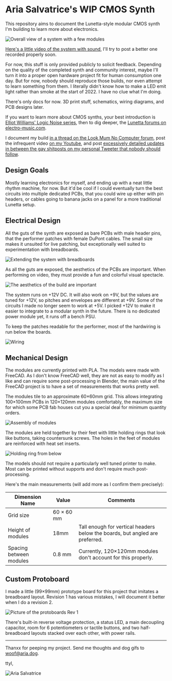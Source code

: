 # Aria Salvatrice's WIP CMOS Synth

This repository aims to document the Lunetta-style modular CMOS synth I'm building to learn more about electronics. 

![Overall view of a system with a few modules](docs/images/full-system.jpg)

[Here's a little video of the system with sound](https://www.youtube.com/watch?v=DDcZ8vBI-KA&), I'll try to post a better one recorded properly soon.

For now, this stuff is only provided publicly to solicit feedback. Depending on the quality of the completed synth and community interest, maybe I'll turn it into a proper open hardware project fit for human consumption one day. But for now, nobody should reproduce those builds, nor even attempt to learn something from them. I literally didn't know how to make a LED emit light rather than smoke at the start of 2022. I have no clue what I'm doing.

There's only docs for now. 3D print stuff, schematics, wiring diagrams, and PCB designs later.

If you want to learn more about CMOS synths, your best introduction is [Elliot Williams' Logic Noise series](https://hackaday.com/series_of_posts/logic-noise/), then to dig deeper, the [Lunetta forums on electro-music.com](https://electro-music.com/forum/forum-160.html). 

I document my build [in a thread on the Look Mum No Computer forum](https://lookmumnocomputer.discourse.group/t/starting-a-little-cmos-synth-build/5375/), post the infrequent video [on my Youtube](https://www.youtube.com/c/AriaSalvatrice), and post [excessively detailed updates in between the gay shitposts on my personal Tweeter that nobody should follow](https://twitter.com/AriaSalvatrice). 


## Design Goals

Mostly learning electronics for myself, and ending up with a neat little rhythm machine, for now. But it'd be cool if I could eventually turn the best circuits into multiple dedicated PCBs, that you could wire up either with pin headers, or cables going to banana jacks on a panel for a more traditional Lunetta setup.


## Electrical Design

All the guts of the synth are exposed as bare PCBs with male header pins, that the performer patches with female DuPont cables. The small size makes it unsuited for live patching, but exceptionally well suited to experimentation with breadboards.

![Extending the system with breadboards](docs/images/integrating-breadboards.jpg)

As all the guts are exposed, the aesthetics of the PCBs are important. When performing on video, they must provide a fun and colorful visual spectacle. 

![The aesthetics of the build are important](docs/images/aesthetics.jpg)

The system runs on +12V DC. It will also work on +9V, but the values are tuned for +12V, so pitches and envelopes are different at +9V. Some of the circuits I made no longer seem to work at +5V. I picked +12V to make it easier to integrate to a modular synth in the future. There is no dedicated power module yet, it runs off a bench PSU.

To keep the patches readable for the performer, most of the hardwiring is run below the boards. 

![Wiring](docs/images/wiring.jpg)


## Mechanical Design

The modules are currently printed with PLA. The models were made with FreeCAD. As I don't know FreeCAD well, they are not as easy to modify as I like and can require some post-processing in Blender, the main value of the FreeCAD project is to have a set of measurements that works pretty well. 

The modules tile to an approximate 60×60mm grid. This allows integrating 100×100mm PCBs in 120×120mm modules comfortably, the maximum size for which some PCB fab houses cut you a special deal for minimum quantity orders.

![Assembly of modules](docs/images/assembly.png)

The modules are held together by their feet with little holding rings that look like buttons, taking countersunk screws. The holes in the feet of modules are reinforced with heat set inserts.

![Holding ring from below](docs/images/holding-ring-from-below.jpg)

The models should not require a particularly well tuned printer to make. Most can be printed without supports and don't require much post-processing.

Here's the main measurements (will add more as I confirm them precisely):

| Dimension Name | Value | Comments |
|----------------|-------|----------|
| Grid size | 60 × 60 mm 
| Height of modules | 18mm | Tall enough for vertical headers below the boards, but angled are preferred.
| Spacing between modules | 0.8 mm | Currently, 120×120mm modules don't account for this properly.



## Custom Protoboard

I made a little (99×99mm) prototype board for this project that imitates a breadboard layout. Revision 1 has various mistakes, I will document it better when I do a revision 2. 

![Picture of the protoboards Rev 1](docs/images/protoboard-rev1.jpg)

There's built-in reverse voltage protection, a status LED, a main decoupling capacitor, room for 6 potentiometers or tactile buttons, and two half-breadboard layouts stacked over each other, with power rails.

-----------

Thanxx for peeping my project. Send me thoughts and dog gifs to <woof@aria.dog>.

ttyl,

![Aria Salvatrice](docs/images/signature.png)
